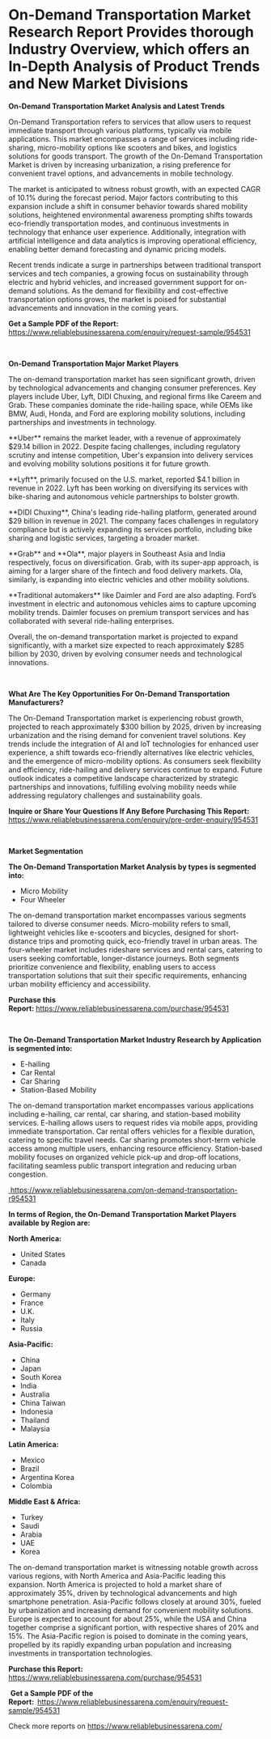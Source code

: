 <p><h1>On-Demand Transportation Market Research Report Provides thorough Industry Overview, which offers an In-Depth Analysis of Product Trends and New Market Divisions</h1></p><p><strong>On-Demand Transportation Market Analysis and Latest Trends</strong></p>
<p><p>On-Demand Transportation refers to services that allow users to request immediate transport through various platforms, typically via mobile applications. This market encompasses a range of services including ride-sharing, micro-mobility options like scooters and bikes, and logistics solutions for goods transport. The growth of the On-Demand Transportation Market is driven by increasing urbanization, a rising preference for convenient travel options, and advancements in mobile technology.</p><p>The market is anticipated to witness robust growth, with an expected CAGR of 10.1% during the forecast period. Major factors contributing to this expansion include a shift in consumer behavior towards shared mobility solutions, heightened environmental awareness prompting shifts towards eco-friendly transportation modes, and continuous investments in technology that enhance user experience. Additionally, integration with artificial intelligence and data analytics is improving operational efficiency, enabling better demand forecasting and dynamic pricing models.</p><p>Recent trends indicate a surge in partnerships between traditional transport services and tech companies, a growing focus on sustainability through electric and hybrid vehicles, and increased government support for on-demand solutions. As the demand for flexibility and cost-effective transportation options grows, the market is poised for substantial advancements and innovation in the coming years.</p></p>
<p><strong>Get a Sample PDF of the Report:&nbsp;</strong> <a href="https://www.reliablebusinessarena.com/enquiry/request-sample/954531?utm_campaign=3221&utm_medium=2&utm_source=Github&utm_content=ia&utm_term=11032025&utm_id=on-demand-transportation">https://www.reliablebusinessarena.com/enquiry/request-sample/954531</a></p>
<p>&nbsp;</p>
<p><strong>On-Demand Transportation Major Market Players</strong></p>
<p><p>The on-demand transportation market has seen significant growth, driven by technological advancements and changing consumer preferences. Key players include Uber, Lyft, DIDI Chuxing, and regional firms like Careem and Grab. These companies dominate the ride-hailing space, while OEMs like BMW, Audi, Honda, and Ford are exploring mobility solutions, including partnerships and investments in technology.</p><p>**Uber** remains the market leader, with a revenue of approximately $29.14 billion in 2022. Despite facing challenges, including regulatory scrutiny and intense competition, Uber's expansion into delivery services and evolving mobility solutions positions it for future growth. </p><p>**Lyft**, primarily focused on the U.S. market, reported $4.1 billion in revenue in 2022. Lyft has been working on diversifying its services with bike-sharing and autonomous vehicle partnerships to bolster growth.</p><p>**DIDI Chuxing**, China's leading ride-hailing platform, generated around $29 billion in revenue in 2021. The company faces challenges in regulatory compliance but is actively expanding its services portfolio, including bike sharing and logistic services, targeting a broader market.</p><p>**Grab** and **Ola**, major players in Southeast Asia and India respectively, focus on diversification. Grab, with its super-app approach, is aiming for a larger share of the fintech and food delivery markets. Ola, similarly, is expanding into electric vehicles and other mobility solutions.</p><p>**Traditional automakers** like Daimler and Ford are also adapting. Ford’s investment in electric and autonomous vehicles aims to capture upcoming mobility trends. Daimler focuses on premium transport services and has collaborated with several ride-hailing enterprises.</p><p>Overall, the on-demand transportation market is projected to expand significantly, with a market size expected to reach approximately $285 billion by 2030, driven by evolving consumer needs and technological innovations.</p></p>
<p>&nbsp;</p>
<p><strong>What Are The Key Opportunities For On-Demand Transportation Manufacturers?</strong></p>
<p><p>The On-Demand Transportation market is experiencing robust growth, projected to reach approximately $300 billion by 2025, driven by increasing urbanization and the rising demand for convenient travel solutions. Key trends include the integration of AI and IoT technologies for enhanced user experience, a shift towards eco-friendly alternatives like electric vehicles, and the emergence of micro-mobility options. As consumers seek flexibility and efficiency, ride-hailing and delivery services continue to expand. Future outlook indicates a competitive landscape characterized by strategic partnerships and innovations, fulfilling evolving mobility needs while addressing regulatory challenges and sustainability goals.</p></p>
<p><strong>Inquire or Share Your Questions If Any Before Purchasing This Report:</strong> <a href="https://www.reliablebusinessarena.com/enquiry/pre-order-enquiry/954531?utm_campaign=3221&utm_medium=2&utm_source=Github&utm_content=ia&utm_term=11032025&utm_id=on-demand-transportation">https://www.reliablebusinessarena.com/enquiry/pre-order-enquiry/954531</a></p>
<p>&nbsp;</p>
<p><strong>Market Segmentation</strong></p>
<p><strong>The On-Demand Transportation Market Analysis by types is segmented into:</strong></p>
<p><ul><li>Micro Mobility</li><li>Four Wheeler</li></ul></p>
<p><p>The on-demand transportation market encompasses various segments tailored to diverse consumer needs. Micro-mobility refers to small, lightweight vehicles like e-scooters and bicycles, designed for short-distance trips and promoting quick, eco-friendly travel in urban areas. The four-wheeler market includes rideshare services and rental cars, catering to users seeking comfortable, longer-distance journeys. Both segments prioritize convenience and flexibility, enabling users to access transportation solutions that suit their specific requirements, enhancing urban mobility efficiency and accessibility.</p></p>
<p><strong>Purchase this Report:&nbsp;</strong><a href="https://www.reliablebusinessarena.com/purchase/954531?utm_campaign=3221&utm_medium=2&utm_source=Github&utm_content=ia&utm_term=11032025&utm_id=on-demand-transportation">https://www.reliablebusinessarena.com/purchase/954531</a></p>
<p>&nbsp;</p>
<p><strong>The On-Demand Transportation Market Industry Research by Application is segmented into:</strong></p>
<p><ul><li>E-hailing</li><li>Car Rental</li><li>Car Sharing</li><li>Station-Based Mobility</li></ul></p>
<p><p>The on-demand transportation market encompasses various applications including e-hailing, car rental, car sharing, and station-based mobility services. E-hailing allows users to request rides via mobile apps, providing immediate transportation. Car rental offers vehicles for a flexible duration, catering to specific travel needs. Car sharing promotes short-term vehicle access among multiple users, enhancing resource efficiency. Station-based mobility focuses on organized vehicle pick-up and drop-off locations, facilitating seamless public transport integration and reducing urban congestion.</p></p>
<p><a href="https://www.reliablebusinessarena.com/on-demand-transportation-r954531?utm_campaign=3221&utm_medium=2&utm_source=Github&utm_content=ia&utm_term=11032025&utm_id=on-demand-transportation">&nbsp;https://www.reliablebusinessarena.com/on-demand-transportation-r954531</a></p>
<p><strong>In terms of Region, the On-Demand Transportation Market Players available by Region are:</strong></p>
<p>
    <p> <strong> North America: </strong>
        <ul>
            <li>United States</li>
            <li>Canada</li>
        </ul>
        </p> 
    <p> <strong> Europe: </strong>
        <ul>
            <li>Germany</li>
            <li>France</li>
            <li>U.K.</li>
            <li>Italy</li>
            <li>Russia</li>
        </ul>
        </p> 
    <p> <strong> Asia-Pacific: </strong>
        <ul>
            <li>China</li>
            <li>Japan</li>
            <li>South Korea</li>
            <li>India</li>
            <li>Australia</li>
            <li>China Taiwan</li>
            <li>Indonesia</li>
            <li>Thailand</li>
            <li>Malaysia</li>
        </ul>
        </p> 
    <p> <strong> Latin America: </strong>
        <ul>
            <li>Mexico</li>
            <li>Brazil</li>
            <li>Argentina Korea</li>
            <li>Colombia</li>
        </ul>
        </p> 
    <p> <strong> Middle East & Africa: </strong>
        <ul>
            <li>Turkey</li>
            <li>Saudi</li>
            <li>Arabia</li>
            <li>UAE</li>
            <li>Korea</li>
        </ul>
    </p>
    </p>
<p><p>The on-demand transportation market is witnessing notable growth across various regions, with North America and Asia-Pacific leading this expansion. North America is projected to hold a market share of approximately 35%, driven by technological advancements and high smartphone penetration. Asia-Pacific follows closely at around 30%, fueled by urbanization and increasing demand for convenient mobility solutions. Europe is expected to account for about 25%, while the USA and China together comprise a significant portion, with respective shares of 20% and 15%. The Asia-Pacific region is poised to dominate in the coming years, propelled by its rapidly expanding urban population and increasing investments in transportation technologies.</p></p>
<p><strong>Purchase this Report: </strong><a href="https://www.reliablebusinessarena.com/purchase/954531?utm_campaign=3221&utm_medium=2&utm_source=Github&utm_content=ia&utm_term=11032025&utm_id=on-demand-transportation">https://www.reliablebusinessarena.com/purchase/954531</a></p>
<p>&nbsp;<strong>Get a Sample PDF of the Report:&nbsp;&nbsp;</strong><a href="https://www.reliablebusinessarena.com/enquiry/request-sample/954531?utm_campaign=3221&utm_medium=2&utm_source=Github&utm_content=ia&utm_term=11032025&utm_id=on-demand-transportation">https://www.reliablebusinessarena.com/enquiry/request-sample/954531</a></p>
<p><strong></strong></p>
<p>Check more reports on <a href="https://www.reliablebusinessarena.com/?utm_campaign=3221&utm_medium=2&utm_source=Github&utm_content=ia&utm_term=11032025&utm_id=on-demand-transportation">https://www.reliablebusinessarena.com/</a></p>